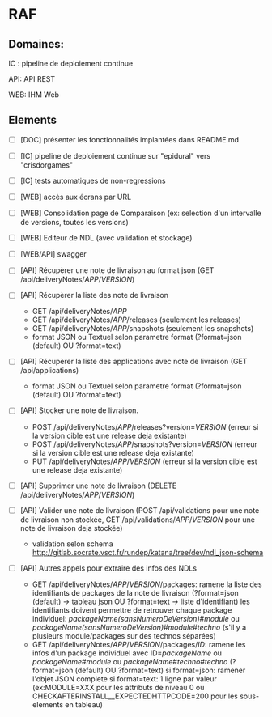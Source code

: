# RAF

## Domaines:

IC : pipeline de deploiement continue

API: API REST

WEB: IHM Web

## Elements

- [ ] [DOC] présenter les fonctionnalités implantées dans README.md

- [ ] [IC] pipeline de deploiement continue sur "epidural" vers "crisdorgames"

- [ ] [IC] tests automatiques de non-regressions

- [ ] [WEB] accès aux écrans par URL 

- [ ] [WEB] Consolidation page de Comparaison (ex: selection d'un intervalle de versions, toutes les versions)

- [ ] [WEB] Editeur de NDL (avec validation et stockage)

- [ ] [WEB/API] swagger

- [ ] [API] Récupèrer une note de livraison au format json (GET /api/deliveryNotes/*APP*/*VERSION*)

- [ ] [API] Récupèrer la liste des note de livraison
    -  GET /api/deliveryNotes/*APP*
    -  GET /api/deliveryNotes/*APP*/releases (seulement les releases)
    -  GET /api/deliveryNotes/*APP*/snapshots (seulement les snapshots)
    -  format JSON ou Textuel selon parametre format (?format=json (default) OU ?format=text)

- [ ] [API] Récupèrer la liste des applications avec note de livraison (GET /api/applications)
    -  format JSON ou Textuel selon parametre format (?format=json (default) OU ?format=text)

- [ ] [API] Stocker une note de livraison.
    -  POST /api/deliveryNotes/*APP*/releases?version=*VERSION* (erreur si la version cible est une release deja existante)
    -  POST /api/deliveryNotes/*APP*/snapshots?version=*VERSION* (erreur si la version cible est une release deja existante)
    -  PUT /api/deliveryNotes/*APP*/*VERSION* (erreur si la version cible est une release deja existante)

- [ ] [API] Supprimer une note de livraison (DELETE /api/deliveryNotes/*APP*/*VERSION*)

- [ ] [API] Valider une note de livraison (POST /api/validations pour une note de livraison non stockée,  GET /api/validations/*APP*/*VERSION* pour une note de livraison deja stockée)
    -  validation selon schema http://gitlab.socrate.vsct.fr/rundep/katana/tree/dev/ndl_json-schema

- [ ] [API] Autres appels pour extraire des infos des NDLs
    - GET /api/deliveryNotes/*APP*/*VERSION*/packages: ramene la liste des identifiants de packages de la note de livraison
      (?format=json (default) -> tableau json OU ?format=text -> liste d'identifiant)
      les identifiants doivent permettre de retrouver chaque package individuel: *packageName(sansNumeroDeVersion)*#*module* ou *packageName(sansNumeroDeVersion)*#*module*#*techno* (s'il y a plusieurs module/packages sur des technos séparées)
    - GET /api/deliveryNotes/*APP*/*VERSION*/packages/*ID*: ramene les infos d'un package individuel
      avec ID=*packageName* ou *packageName*#*module* ou *packageName*#*techno*#*techno*
      (?format=json (default) OU ?format=text)
      si format=json: ramener l'objet JSON complete
      si format=text: 1 ligne par valeur (ex:MODULE=XXX pour les attributs de niveau 0 ou CHECKAFTERINSTALL_<index>_EXPECTEDHTTPCODE=200 pour les sous-elements en tableau)

